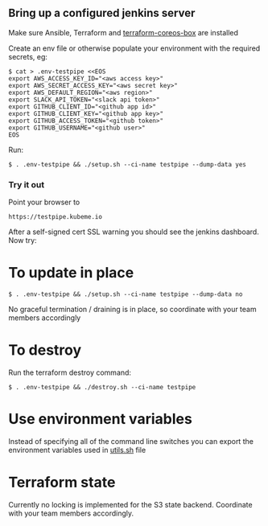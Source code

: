 ## Bring up a configured jenkins server

Make sure Ansible, Terraform and [terraform-coreos-box](https://github.com/samsung-cnct/terraform-provider-coreosbox) are installed  

Create an env file or otherwise populate your environment with the required secrets, eg:

    $ cat > .env-testpipe <<EOS
    export AWS_ACCESS_KEY_ID="<aws access key>"
    export AWS_SECRET_ACCESS_KEY="<aws secret key>"
    export AWS_DEFAULT_REGION="<aws region>"
    export SLACK_API_TOKEN="<slack api token>"
    export GITHUB_CLIENT_ID="<github app id>"
    export GITHUB_CLIENT_KEY="<github app key>"
    export GITHUB_ACCESS_TOKEN="<github token>"
    export GITHUB_USERNAME="<github user>"
    EOS

Run:

    $ . .env-testpipe && ./setup.sh --ci-name testpipe --dump-data yes

### Try it out

Point your browser to

    https://testpipe.kubeme.io

After a self-signed cert SSL warning you should see the jenkins dashboard. Now try:


# To update in place

    $ . .env-testpipe && ./setup.sh --ci-name testpipe --dump-data no

No graceful termination / draining is in place, so coordinate with your team members accordingly

# To destroy
Run the terraform destroy command:

    $ . .env-testpipe && ./destroy.sh --ci-name testpipe

# Use environment variables

Instead of specifying all of the command line switches you can export the environment variables used in [utils.sh](utils.sh) file

# Terraform state

Currently no locking is implemented for the S3 state backend. Coordinate with your team members accordingly.
